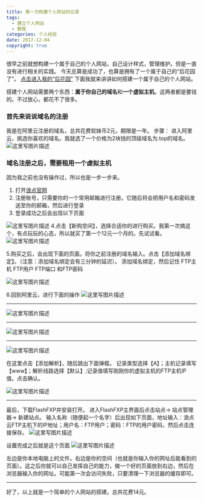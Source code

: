 ```yaml
---
title: 第一次构建个人网站的记录
tags:
  - 建立个人网站
  - 教程
categories: 个人经验
date: 2017-12-04
copyright: true
---
```


很早之前就想构建一个属于自己的个人网站，自己设计样式，管理维护。但是一直没有进行相关的实践。 今天总算是成功了，也算是拥有了一个属于自己的“后花园了”。
[点击进入我的“后花园”](http://www.mipengfei.top/)
下面我就来讲讲如何搭建一个属于自己的个人网站。

搭建个人网站需要两个东西：**属于你自己的域名**和**一个虚拟主机**。这两者都是要钱的。不过放心，都花不了很多。
### 首先来说说域名的注册
我是在阿里云注册的域名，总共花费软妹币2元，期限是一年。
步骤：
进入阿里云，挑选你喜欢的域名。我就选了一个价格为2块钱的顶级域名为.top的域名。
![这里写图片描述](http://img.blog.csdn.net/20171204175201955?watermark/2/text/aHR0cDovL2Jsb2cuY3Nkbi5uZXQvTVBGTFk=/font/5a6L5L2T/fontsize/400/fill/I0JBQkFCMA==/dissolve/70/gravity/SouthEast)


### 域名注册之后，需要租用一个虚拟主机
因为我之前也没有操作过，所以也是一步一步来。
1. 打开[浪点官网](http://www.londit.com/)
2. 注册账号，只需要你的一个常用邮箱进行注册。它随后将会把用户名和密码发送至你的邮箱，然后进行登录
3. 登录成功之后会出现以下页面

![这里写图片描述](http://img.blog.csdn.net/20171204175939512?watermark/2/text/aHR0cDovL2Jsb2cuY3Nkbi5uZXQvTVBGTFk=/font/5a6L5L2T/fontsize/400/fill/I0JBQkFCMA==/dissolve/70/gravity/SouthEast)
4.点击【新购空间】，选择合适你的进行购买。我第一次搞这个，有点玩玩的心态，所以就买了第一个12元一个月的。先试试看。
![这里写图片描述](http://img.blog.csdn.net/20171204180138071?watermark/2/text/aHR0cDovL2Jsb2cuY3Nkbi5uZXQvTVBGTFk=/font/5a6L5L2T/fontsize/400/fill/I0JBQkFCMA==/dissolve/70/gravity/SouthEast)

5.购买之后，会出现下面的页面。将你之前注册的域名输入。点击【添加域名绑定】。（注意：添加域名绑定会有三分钟的延迟）。
添加域名绑定，然后记住
FTP主机
FTP用户
FTP端口
和FTP密码

![这里写图片描述](http://img.blog.csdn.net/20171204180344568?watermark/2/text/aHR0cDovL2Jsb2cuY3Nkbi5uZXQvTVBGTFk=/font/5a6L5L2T/fontsize/400/fill/I0JBQkFCMA==/dissolve/70/gravity/SouthEast)

6.回到阿里云，进行下面的操作
![这里写图片描述](http://img.blog.csdn.net/20171204180802413?watermark/2/text/aHR0cDovL2Jsb2cuY3Nkbi5uZXQvTVBGTFk=/font/5a6L5L2T/fontsize/400/fill/I0JBQkFCMA==/dissolve/70/gravity/SouthEast)

----------


![这里写图片描述](http://img.blog.csdn.net/20171204180818715?watermark/2/text/aHR0cDovL2Jsb2cuY3Nkbi5uZXQvTVBGTFk=/font/5a6L5L2T/fontsize/400/fill/I0JBQkFCMA==/dissolve/70/gravity/SouthEast)

----------


![这里写图片描述](http://img.blog.csdn.net/20171204180942843?watermark/2/text/aHR0cDovL2Jsb2cuY3Nkbi5uZXQvTVBGTFk=/font/5a6L5L2T/fontsize/400/fill/I0JBQkFCMA==/dissolve/70/gravity/SouthEast)

----------
![这里写图片描述](http://img.blog.csdn.net/20171204180959743?watermark/2/text/aHR0cDovL2Jsb2cuY3Nkbi5uZXQvTVBGTFk=/font/5a6L5L2T/fontsize/400/fill/I0JBQkFCMA==/dissolve/70/gravity/SouthEast)

在这里点击【添加解析】，随后跳出下面弹框。
记录类型选择【A】；主机记录填写【www】；解析线路选择【默认】;记录值填写刚刚你的虚拟主机的FTP主机IP值。点击确认。

![这里写图片描述](http://img.blog.csdn.net/20171204181126996?watermark/2/text/aHR0cDovL2Jsb2cuY3Nkbi5uZXQvTVBGTFk=/font/5a6L5L2T/fontsize/400/fill/I0JBQkFCMA==/dissolve/70/gravity/SouthEast)

----------
最后，下载FlashFXP并安装打开。
进入FlashFXP主界面后点击站点→ 站点管理器→ 新建站点。
输入名称（随便起一个名字）后出现如下页面，地址输入：浪点云FTP主机下的IP地址；用户名：FTP用户；密码：FTP的用户密码，然后点击连接保存。
![这里写图片描述](http://img.blog.csdn.net/20171204181719523?watermark/2/text/aHR0cDovL2Jsb2cuY3Nkbi5uZXQvTVBGTFk=/font/5a6L5L2T/fontsize/400/fill/I0JBQkFCMA==/dissolve/70/gravity/SouthEast)

设置完成之后就是这个页面
![这里写图片描述](http://img.blog.csdn.net/20171204181840316?watermark/2/text/aHR0cDovL2Jsb2cuY3Nkbi5uZXQvTVBGTFk=/font/5a6L5L2T/fontsize/400/fill/I0JBQkFCMA==/dissolve/70/gravity/SouthEast)

左边是你本地电脑上的文件。右边是你的空间（也就是你输入你的网址后能看到的页面）。这之后你就可以自己发挥自己的能力，做一个好的页面放到右边，然后在浏览器输入你的网址。可能第一次会访问失败，只要清理一下浏览器的缓存即可。

----------


好了，以上就是一个简单的个人网站的搭建。总共花费14元。